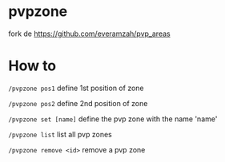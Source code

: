 # pvpzone
fork de https://github.com/everamzah/pvp_areas

# How to
`/pvpzone pos1` define 1st position of zone

`/pvpzone pos2` define 2nd position of zone

`/pvpzone set [name]` define the pvp zone with the name 'name'

`/pvpzone list` list all pvp zones

`/pvpzone remove <id>` remove a pvp zone
